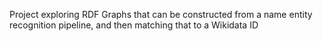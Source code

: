 Project exploring RDF Graphs that can be constructed from a name entity recognition pipeline, and then matching that to a Wikidata ID
